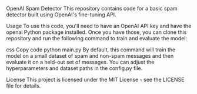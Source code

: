 OpenAI Spam Detector
This repository contains code for a basic spam detector built using OpenAI's fine-tuning API.

Usage
To use this code, you'll need to have an OpenAI API key and have the openai Python package installed. Once you have those, you can clone this repository and run the following command to train and evaluate the model:

css
Copy code
python main.py
By default, this command will train the model on a small dataset of spam and non-spam messages and then evaluate it on a held-out set of messages. You can adjust the hyperparameters and dataset paths in the config.py file.

License
This project is licensed under the MIT License - see the LICENSE file for details.
